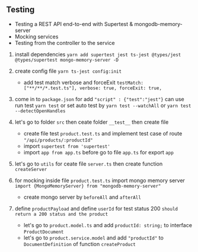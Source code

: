 ## Testing

- Testing a REST API end-to-end with Supertest & mongodb-memory-server
- Mocking services
- Testing from the controller to the service

1. install dependencies `yarn add supertest jest ts-jest @types/jest @types/supertest mongo-memory-server -D`
2. create config file `yarn ts-jest config:init`

   - add test match verbose and forceExit `testMatch: ["**/**/*.test.ts"], verbose: true, forceExit: true,`

3. come in to `package.json` for add `"script" : {"test":"jest"}` can use run test `yarn test` or set auto test by `yarn test --watchAll` or `yarn test --detectOpenHandles`
4. let's go to folder `src` then ceate folder `__test__` then create file

   - create file test `product.test.ts` and implement test case of route `"/api/products/:productId"`
   - import `supertest from 'supertest'`
   - import `app from app.ts` before go to file `app.ts` for export `app`

5. let's go to `utils` for ceate file `server.ts` then create function `createServer`

6. for mocking inside file `product.test.ts` import mongo memory server `import {MongoMemoryServer} from "mongodb-memory-server"`

   - create mongo server by `beforeAll` and `afterAll`

7. define `productPayload` and define `userId` for test status 200 `should return a 200 status and the product`
   - let's go to `product.model.ts` and add `productId: string;` to interface `ProductDocument`
   - let's go to `product.service.model` and add `"productId"` to `DocumentDefinition` of function `createProduct`
